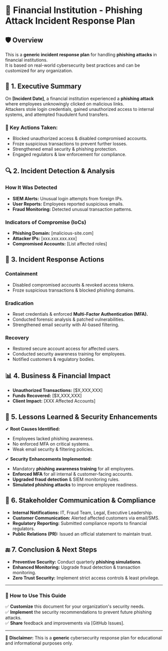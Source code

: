 
# 📌 Financial Institution - Phishing Attack Incident Response Plan

## 🛡 Overview
This is a **generic incident response plan** for handling **phishing attacks** in financial institutions.  
It is based on real-world cybersecurity best practices and can be customized for any organization.

## 🚨 1. Executive Summary
On **[Incident Date]**, a financial institution experienced a **phishing attack** where employees unknowingly clicked on malicious links.  
Attackers stole login credentials, gained unauthorized access to internal systems, and attempted fraudulent fund transfers.

### 🔹 Key Actions Taken:
- Blocked unauthorized access & disabled compromised accounts.
- Froze suspicious transactions to prevent further losses.
- Strengthened email security & phishing protection.
- Engaged regulators & law enforcement for compliance.

## 🔍 2. Incident Detection & Analysis
### **How It Was Detected**
- **SIEM Alerts:** Unusual login attempts from foreign IPs.
- **User Reports:** Employees reported suspicious emails.
- **Fraud Monitoring:** Detected unusual transaction patterns.

### **Indicators of Compromise (IoCs)**
- **Phishing Domain:** [malicious-site.com]
- **Attacker IPs:** [xxx.xxx.xxx.xxx]
- **Compromised Accounts:** [List affected roles]

## 🛑 3. Incident Response Actions
### **Containment**
- Disabled compromised accounts & revoked access tokens.
- Froze suspicious transactions & blocked phishing domains.

### **Eradication**
- Reset credentials & enforced **Multi-Factor Authentication (MFA).**
- Conducted forensic analysis & patched vulnerabilities.
- Strengthened email security with AI-based filtering.

### **Recovery**
- Restored secure account access for affected users.
- Conducted security awareness training for employees.
- Notified customers & regulatory bodies.

## 📊 4. Business & Financial Impact
- **Unauthorized Transactions:** [$X,XXX,XXX]
- **Funds Recovered:** [$X,XXX,XXX]
- **Client Impact:** [XXX Affected Accounts]

## 🚀 5. Lessons Learned & Security Enhancements
✔ **Root Causes Identified:**
- Employees lacked phishing awareness.
- No enforced MFA on critical systems.
- Weak email security & filtering policies.

✔ **Security Enhancements Implemented:**
- Mandatory **phishing awareness training** for all employees.
- **Enforced MFA** for all internal & customer-facing accounts.
- **Upgraded fraud detection** & SIEM monitoring rules.
- **Simulated phishing attacks** to improve employee readiness.

## 📢 6. Stakeholder Communication & Compliance
- **Internal Notifications:** IT, Fraud Team, Legal, Executive Leadership.
- **Customer Communication:** Alerted affected customers via email/SMS.
- **Regulatory Reporting:** Submitted compliance reports to financial regulators.
- **Public Relations (PR):** Issued an official statement to maintain trust.

## 🔚 7. Conclusion & Next Steps
- **Preventive Security:** Conduct quarterly **phishing simulations**.
- **Enhanced Monitoring:** Upgrade fraud detection & transaction monitoring.
- **Zero Trust Security:** Implement strict access controls & least privilege.

---

### 📌 How to Use This Guide
✅ **Customize** this document for your organization's security needs.  
✅ **Implement** the security recommendations to prevent future phishing attacks.  
✅ **Share** feedback and improvements via [GitHub Issues].

---

📢 **Disclaimer:** This is a **generic** cybersecurity response plan for educational and informational purposes only.
